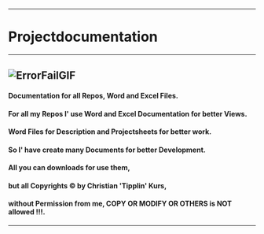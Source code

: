 ----
# Projectdocumentation
----
![ErrorFailGIF](https://user-images.githubusercontent.com/40143278/219646198-8537188d-2ea0-4066-bc70-f5f2dfdda80f.gif)
----
#### Documentation for all Repos, Word and Excel Files.
#### For all my Repos I' use Word and Excel Documentation for better Views.
#### Word Files for Description and Projectsheets for better work.
#### So I' have create many Documents for better Development.
#### All you can downloads for use them,
#### but all Copyrights © by Christian 'Tipplin' Kurs,
#### without Permission from me, COPY OR MODIFY OR OTHERS is NOT allowed !!!.
----
